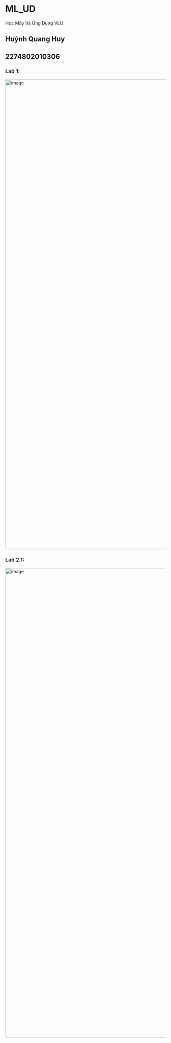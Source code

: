 # ML_UD
Học Máy Và Ứng Dụng VLU
## Huỳnh Quang Huy
## 2274802010306
### Lab 1:
<img width="1470" alt="image" src="https://github.com/user-attachments/assets/174b72ea-a660-41f4-8a7d-4b9a40b84348">

### Lab 2.1:
<img width="1470" alt="image" src="https://github.com/user-attachments/assets/aad38e64-b89a-4496-b2c3-754b17671df7">



